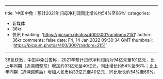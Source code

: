 
---
title: '中国中免：预计2021年归母净利润同比增长约54%至66%'
categories: 
 - 新媒体
 - 36kr
 - 快讯
headimg: 'https://picsum.photos/400/300?random=2151'
author: 36kr
comments: false
date: Fri, 14 Jan 2022 09:30:34 GMT
thumbnail: 'https://picsum.photos/400/300?random=2151'
---

<div>   
36氪获悉，中国中免公告称，2021年预计归母净利润约为94亿元至101亿元，比上年同期（追溯调整前）增加约33亿元至40亿元，同比增长约54%至66%；比上年同期（追溯调整后）增加人民币约33亿元至40亿元，同比增长约54%至66%。  
</div>
            